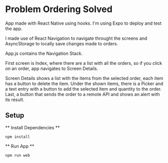 # Problem Ordering Solved

App made with React Native using hooks.
I'm using Expo to deploy and test the app.

I made use of React Navigation to navigate throught the screens and AsyncStorage to locally save changes made to orders.

App.js contains the Navigation Stack.

First screen is Index, where there are a list with all the orders, so if you click on an order, app navigates to Screen Details.

Screen Details shows a list with the items from the selected order, each item has a button to delete the item.
Under the shown items, there is a Picker and a text entry with a button to add the selected item and quantity to the order.
Last, a button that sends the order to a remote API and shows an alert with its result.


## Setup 

** Install Dependencies **

    npm install
    
** Run App ** 

    npm run web

